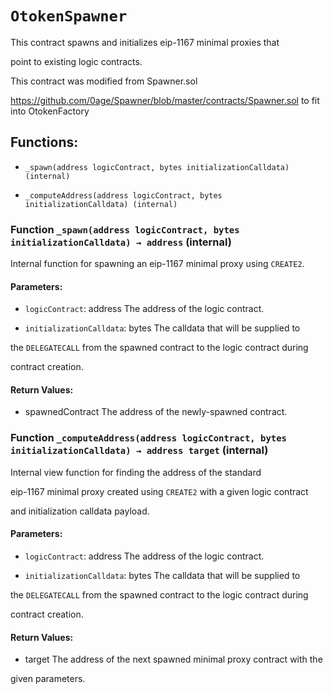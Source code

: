 # `OtokenSpawner`

This contract spawns and initializes eip-1167 minimal proxies that

point to existing logic contracts.

This contract was modified from Spawner.sol

https://github.com/0age/Spawner/blob/master/contracts/Spawner.sol to fit into OtokenFactory

## Functions:

- `_spawn(address logicContract, bytes initializationCalldata) (internal)`

- `_computeAddress(address logicContract, bytes initializationCalldata) (internal)`

### Function `_spawn(address logicContract, bytes initializationCalldata) → address` (internal)

Internal function for spawning an eip-1167 minimal proxy using `CREATE2`.

#### Parameters:

- `logicContract`: address The address of the logic contract.

- `initializationCalldata`: bytes The calldata that will be supplied to

the `DELEGATECALL` from the spawned contract to the logic contract during

contract creation.

#### Return Values:

- spawnedContract The address of the newly-spawned contract.

### Function `_computeAddress(address logicContract, bytes initializationCalldata) → address target` (internal)

Internal view function for finding the address of the standard

eip-1167 minimal proxy created using `CREATE2` with a given logic contract

and initialization calldata payload.

#### Parameters:

- `logicContract`: address The address of the logic contract.

- `initializationCalldata`: bytes The calldata that will be supplied to

the `DELEGATECALL` from the spawned contract to the logic contract during

contract creation.

#### Return Values:

- target The address of the next spawned minimal proxy contract with the

given parameters.
